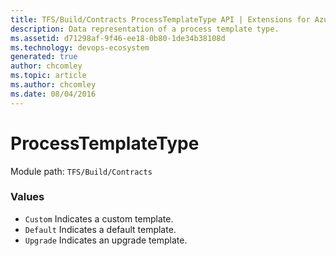 ```yaml
---
title: TFS/Build/Contracts ProcessTemplateType API | Extensions for Azure DevOps Services
description: Data representation of a process template type.
ms.assetid: d71298af-9f46-ee18-0b80-1de34b38108d
ms.technology: devops-ecosystem
generated: true
author: chcomley
ms.topic: article
ms.author: chcomley
ms.date: 08/04/2016
---
```


# ProcessTemplateType

Module path: `TFS/Build/Contracts`

### Values

* `Custom` Indicates a custom template.
* `Default` Indicates a default template.
* `Upgrade` Indicates an upgrade template.
